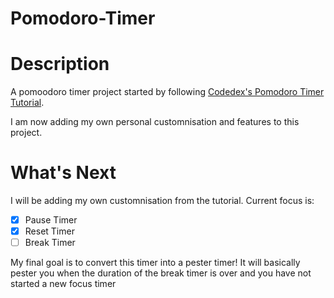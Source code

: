 # Pomodoro-Timer

# Description
A pomoodoro timer project started by following [Codedex's Pomodoro Timer Tutorial](https://www.codedex.io/projects/build-a-pomodoro-app-with-html-css-js).

I am now adding my own personal customnisation and features to this project.

# What's Next
I will be adding my own customnisation from the tutorial. 
Current focus is:
- [x] Pause Timer
- [x] Reset Timer
- [ ] Break Timer

My final goal is to convert this timer into a pester timer! It will basically pester you when the duration of the break timer is over and you have not started a new focus timer 
